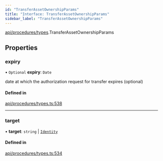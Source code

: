 ```yaml
---
id: "TransferAssetOwnershipParams"
title: "Interface: TransferAssetOwnershipParams"
sidebar_label: "TransferAssetOwnershipParams"
---
```


[api/procedures/types](../../../../../modules/API/Procedures/Types/Types.md).TransferAssetOwnershipParams

## Properties

### expiry

• `Optional` **expiry**: `Date`

date at which the authorization request for transfer expires (optional)

#### Defined in

[api/procedures/types.ts:538](https://github.com/F-OBrien/polymesh-sdk/blob/012f1745/src/api/procedures/types.ts#L538)

___

### target

• **target**: `string` \| [`Identity`](../../../../../classes/API/Entities/Identity/Identity.md)

#### Defined in

[api/procedures/types.ts:534](https://github.com/F-OBrien/polymesh-sdk/blob/012f1745/src/api/procedures/types.ts#L534)
